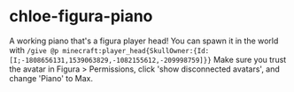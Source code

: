 # chloe-figura-piano
A working piano that's a figura player head!
You can spawn it in the world with `/give @p minecraft:player_head{SkullOwner:{Id:[I;-1808656131,1539063829,-1082155612,-209998759]}}`
Make sure you trust the avatar in Figura > Permissions, click 'show disconnected avatars', and change 'Piano' to Max.
